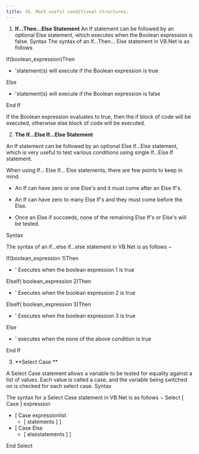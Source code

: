 ```yaml
---
title: 16. Most useful conditional structures.
---
```


1.  **If...Then...Else Statement**
An If statement can be followed by an optional Else statement, which executes when the Boolean expression is false.
Syntax The syntax of an If...Then... Else statement in VB.Net is as follows

If(boolean_expression)Then
   - 'statement(s) will execute if the Boolean expression is true

Else
   - 'statement(s) will execute if the Boolean expression is false
   
End If

If the Boolean expression evaluates to true, then the if block of code will be executed, otherwise else block of code will be executed.

2.  **The If...Else If...Else Statement**

An If statement can be followed by an optional Else if...Else statement, which is very useful to test various conditions using single If...Else If statement.

When using If... Else If... Else statements, there are few points to keep in mind.

   -  An If can have zero or one Else's and it must come after an Else If's.

   -  An If can have zero to many Else If's and they must come before the Else.

   -  Once an Else if succeeds, none of the remaining Else If's or Else's will be tested.
   
  Syntax
  
The syntax of an if...else if...else statement in VB.Net is as follows −


If(boolean_expression 1)Then
- ' Executes when the boolean expression 1 is true 

ElseIf( boolean_expression 2)Then
- ' Executes when the boolean expression 2 is true 

ElseIf( boolean_expression 3)Then
- ' Executes when the boolean expression 3 is true 

Else 
- ' executes when the none of the above condition is true 

End If

3.  **Select Case **

A Select Case statement allows a variable to be tested for equality against a list of values. Each value is called a case, and the variable being switched on is checked for each select case.
Syntax

The syntax for a Select Case statement in VB.Net is as follows −
Select [ Case ] expression
   - [ Case expressionlist
      - [ statements ] ]
   - [ Case Else
      - [ elsestatements ] ]
      
End Select

